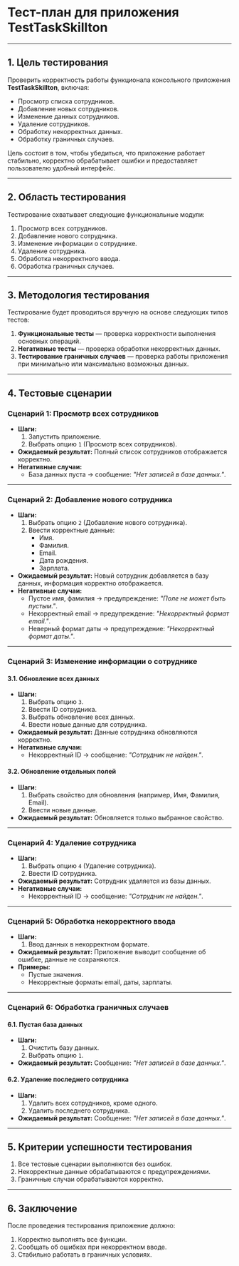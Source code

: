 # Тест-план для приложения TestTaskSkillton

---

## 1. Цель тестирования
Проверить корректность работы функционала консольного приложения **TestTaskSkillton**, включая:
- Просмотр списка сотрудников.
- Добавление новых сотрудников.
- Изменение данных сотрудников.
- Удаление сотрудников.
- Обработку некорректных данных.
- Обработку граничных случаев.

Цель состоит в том, чтобы убедиться, что приложение работает стабильно, корректно обрабатывает ошибки и предоставляет пользователю удобный интерфейс.

---

## 2. Область тестирования
Тестирование охватывает следующие функциональные модули:
1. Просмотр всех сотрудников.
2. Добавление нового сотрудника.
3. Изменение информации о сотруднике.
4. Удаление сотрудника.
5. Обработка некорректного ввода.
6. Обработка граничных случаев.

---

## 3. Методология тестирования
Тестирование будет проводиться вручную на основе следующих типов тестов:
1. **Функциональные тесты** — проверка корректности выполнения основных операций.
2. **Негативные тесты** — проверка обработки некорректных данных.
3. **Тестирование граничных случаев** — проверка работы приложения при минимально или максимально возможных данных.

---

## 4. Тестовые сценарии

### **Сценарий 1: Просмотр всех сотрудников**
- **Шаги:**
  1. Запустить приложение.
  2. Выбрать опцию `1` (Просмотр всех сотрудников).
- **Ожидаемый результат:** Полный список сотрудников отображается корректно.
- **Негативные случаи:**
  - База данных пуста → сообщение: _"Нет записей в базе данных."_.

---

### **Сценарий 2: Добавление нового сотрудника**
- **Шаги:**
  1. Выбрать опцию `2` (Добавление нового сотрудника).
  2. Ввести корректные данные:
     - Имя.
     - Фамилия.
     - Email.
     - Дата рождения.
     - Зарплата.
- **Ожидаемый результат:** Новый сотрудник добавляется в базу данных, информация корректно отображается.
- **Негативные случаи:**
  - Пустое имя, фамилия → предупреждение: _"Поле не может быть пустым."_.
  - Некорректный email → предупреждение: _"Некорректный формат email."_.
  - Неверный формат даты → предупреждение: _"Некорректный формат даты."_.

---

### **Сценарий 3: Изменение информации о сотруднике**
#### 3.1. Обновление всех данных
- **Шаги:**
  1. Выбрать опцию `3`.
  2. Ввести ID сотрудника.
  3. Выбрать обновление всех данных.
  4. Ввести новые данные для сотрудника.
- **Ожидаемый результат:** Данные сотрудника обновляются корректно.
- **Негативные случаи:**
  - Некорректный ID → сообщение: _"Сотрудник не найден."_.

#### 3.2. Обновление отдельных полей
- **Шаги:**
  1. Выбрать свойство для обновления (например, Имя, Фамилия, Email).
  2. Ввести новые данные.
- **Ожидаемый результат:** Обновляется только выбранное свойство.

---

### **Сценарий 4: Удаление сотрудника**
- **Шаги:**
  1. Выбрать опцию `4` (Удаление сотрудника).
  2. Ввести ID сотрудника.
- **Ожидаемый результат:** Сотрудник удаляется из базы данных.
- **Негативные случаи:**
  - Некорректный ID → сообщение: _"Сотрудник не найден."_.

---

### **Сценарий 5: Обработка некорректного ввода**
- **Шаги:**
  1. Ввод данных в некорректном формате.
- **Ожидаемый результат:** Приложение выводит сообщение об ошибке, данные не сохраняются.
- **Примеры:**
  - Пустые значения.
  - Некорректные форматы email, даты, зарплаты.

---

### **Сценарий 6: Обработка граничных случаев**
#### 6.1. Пустая база данных
- **Шаги:**
  1. Очистить базу данных.
  2. Выбрать опцию `1`.
- **Ожидаемый результат:** Сообщение: _"Нет записей в базе данных."_.

#### 6.2. Удаление последнего сотрудника
- **Шаги:**
  1. Удалить всех сотрудников, кроме одного.
  2. Удалить последнего сотрудника.
- **Ожидаемый результат:** Сообщение: _"Нет записей в базе данных."_.

---

## 5. Критерии успешности тестирования
1. Все тестовые сценарии выполняются без ошибок.
2. Некорректные данные обрабатываются с предупреждениями.
3. Граничные случаи обрабатываются корректно.

---

## 6. Заключение
После проведения тестирования приложение должно:
1. Корректно выполнять все функции.
2. Сообщать об ошибках при некорректном вводе.
3. Стабильно работать в граничных условиях.
